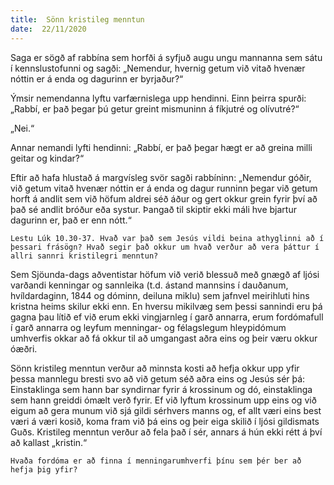 ```yaml
---
title:  Sönn kristileg menntun
date:  22/11/2020
---
```


Saga er sögð af rabbína sem horfði á syfjuð augu ungu mannanna sem sátu í kennslustofunni og sagði: „Nemendur, hvernig getum við vitað hvenær nóttin er á enda og dagurinn er byrjaður?“

Ýmsir nemendanna lyftu varfærnislega upp hendinni. Einn þeirra spurði: „Rabbí, er það þegar þú getur greint mismuninn á fíkjutré og olívutré?“

„Nei.“

Annar nemandi lyfti hendinni: „Rabbí, er það þegar hægt er að greina milli geitar og kindar?“

Eftir að hafa hlustað á margvísleg svör sagði rabbíninn: „Nemendur góðir, við getum vitað hvenær nóttin er á enda og dagur runninn þegar við getum horft á andlit sem við höfum aldrei séð áður og gert okkur grein fyrir því að það sé andlit bróður eða systur. Þangað til skiptir ekki máli hve bjartur dagurinn er, það er enn nótt.“

`Lestu Lúk 10.30-37. Hvað var það sem Jesús vildi beina athyglinni að í þessari frásögn? Hvað segir það okkur um hvað verður að vera þáttur í allri sannri kristilegri menntun?`

Sem Sjöunda-dags aðventistar höfum við verið blessuð með gnægð af ljósi varðandi kenningar og sannleika (t.d. ástand mannsins í dauðanum, hvíldardaginn, 1844 og dóminn, deiluna miklu) sem jafnvel meirihluti hins kristna heims skilur ekki enn. En hversu mikilvæg sem þessi sannindi eru þá gagna þau lítið ef við erum ekki vingjarnleg í garð annarra, erum fordómafull í garð annarra og leyfum menningar- og félagslegum hleypidómum umhverfis okkar að fá okkur til að umgangast aðra eins og þeir væru okkur óæðri.

Sönn kristileg menntun verður að minnsta kosti að hefja okkur upp yfir þessa mannlegu bresti svo að við getum séð aðra eins og Jesús sér þá: Einstaklinga sem hann bar syndirnar fyrir á krossinum og dó, einstaklinga sem hann greiddi ómælt verð fyrir. Ef við lyftum krossinum upp eins og við eigum að gera munum við sjá gildi sérhvers manns og, ef allt væri eins best væri á væri kosið, koma fram við þá eins og þeir eiga skilið í ljósi gildismats Guðs. Kristileg menntun verður að fela það í sér, annars á hún ekki rétt á því að kallast „kristin.“

`Hvaða fordóma er að finna í menningarumhverfi þínu sem þér ber að hefja þig yfir?`